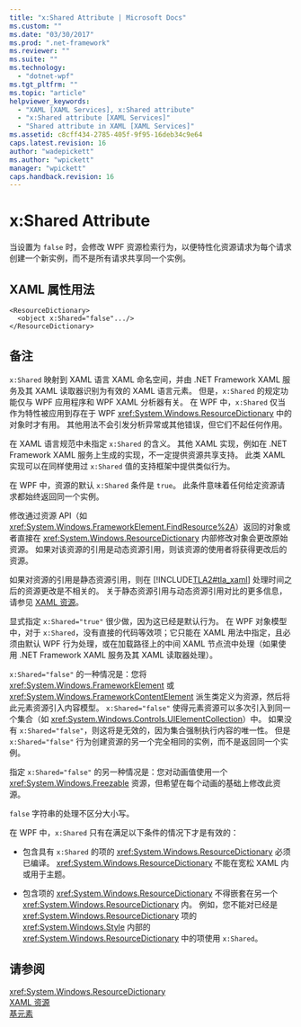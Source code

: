 ```yaml
---
title: "x:Shared Attribute | Microsoft Docs"
ms.custom: ""
ms.date: "03/30/2017"
ms.prod: ".net-framework"
ms.reviewer: ""
ms.suite: ""
ms.technology: 
  - "dotnet-wpf"
ms.tgt_pltfrm: ""
ms.topic: "article"
helpviewer_keywords: 
  - "XAML [XAML Services], x:Shared attribute"
  - "x:Shared attribute [XAML Services]"
  - "Shared attribute in XAML [XAML Services]"
ms.assetid: c8cff434-2785-405f-9f95-16deb34c9e64
caps.latest.revision: 16
author: "wadepickett"
ms.author: "wpickett"
manager: "wpickett"
caps.handback.revision: 16
---
```

# x:Shared Attribute
当设置为 `false` 时，会修改 WPF 资源检索行为，以便特性化资源请求为每个请求创建一个新实例，而不是所有请求共享同一个实例。  
  
## XAML 属性用法  
  
```  
<ResourceDictionary>  
  <object x:Shared="false".../>  
</ResourceDictionary>  
```  
  
## 备注  
 `x:Shared` 映射到 XAML 语言 XAML 命名空间，并由 .NET Framework XAML 服务及其 XAML 读取器识别为有效的 XAML 语言元素。  但是，`x:Shared` 的规定功能仅与 WPF 应用程序和 WPF XAML 分析器有关。  在 WPF 中，`x:Shared` 仅当作为特性被应用到存在于 WPF <xref:System.Windows.ResourceDictionary> 中的对象时才有用。  其他用法不会引发分析异常或其他错误，但它们不起任何作用。  
  
 在 XAML 语言规范中未指定 `x:Shared` 的含义。  其他 XAML 实现，例如在 .NET Framework XAML 服务上生成的实现，不一定提供资源共享支持。  此类 XAML 实现可以在同样使用过 `x:Shared` 值的支持框架中提供类似行为。  
  
 在 WPF 中，资源的默认 `x:Shared` 条件是 `true`。  此条件意味着任何给定资源请求都始终返回同一个实例。  
  
 修改通过资源 API（如 <xref:System.Windows.FrameworkElement.FindResource%2A>）返回的对象或者直接在 <xref:System.Windows.ResourceDictionary> 内部修改对象会更改原始资源。  如果对该资源的引用是动态资源引用，则该资源的使用者将获得更改后的资源。  
  
 如果对资源的引用是静态资源引用，则在 [!INCLUDE[TLA2#tla_xaml](../../../includes/tla2sharptla-xaml-md.md)] 处理时间之后的资源更改是不相关的。  关于静态资源引用与动态资源引用对比的更多信息，请参见 [XAML 资源](../../../ocs/framework/wpf/advanced/xaml-resources.md)。  
  
 显式指定 `x:Shared="true"` 很少做，因为这已经是默认行为。  在 WPF 对象模型中，对于 `x:Shared`，没有直接的代码等效项；它只能在 XAML 用法中指定，且必须由默认 WPF 行为处理，或在加载路径上的中间 XAML 节点流中处理（如果使用 .NET Framework XAML 服务及其 XAML 读取器处理）。  
  
 `x:Shared="false"` 的一种情况是：您将 <xref:System.Windows.FrameworkElement> 或<xref:System.Windows.FrameworkContentElement> 派生类定义为资源，然后将此元素资源引入内容模型。  `x:Shared="false"` 使得元素资源可以多次引入到同一个集合（如 <xref:System.Windows.Controls.UIElementCollection>）中。  如果没有 `x:Shared="false"`，则这将是无效的，因为集合强制执行内容的唯一性。  但是 `x:Shared="false"` 行为创建资源的另一个完全相同的实例，而不是返回同一个实例。  
  
 指定 `x:Shared="false"` 的另一种情况是：您对动画值使用一个 <xref:System.Windows.Freezable> 资源，但希望在每个动画的基础上修改此资源。  
  
 `false` 字符串的处理不区分大小写。  
  
 在 WPF 中，`x:Shared` 只有在满足以下条件的情况下才是有效的：  
  
-   包含具有 `x:Shared` 的项的 <xref:System.Windows.ResourceDictionary> 必须已编译。  <xref:System.Windows.ResourceDictionary> 不能在宽松 XAML 内或用于主题。  
  
-   包含项的 <xref:System.Windows.ResourceDictionary> 不得嵌套在另一个 <xref:System.Windows.ResourceDictionary> 内。  例如，您不能对已经是 <xref:System.Windows.ResourceDictionary> 项的 <xref:System.Windows.Style> 内部的 <xref:System.Windows.ResourceDictionary> 中的项使用 `x:Shared`。  
  
## 请参阅  
 <xref:System.Windows.ResourceDictionary>   
 [XAML 资源](../../../ocs/framework/wpf/advanced/xaml-resources.md)   
 [基元素](../../../ocs/framework/wpf/advanced/base-elements.md)